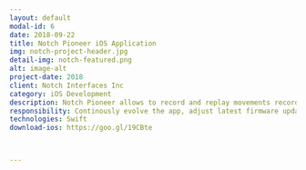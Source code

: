 ```yaml
---
layout: default
modal-id: 6
date: 2018-09-22
title: Notch Pioneer iOS Application
img: notch-project-header.jpg
detail-img: notch-featured.png
alt: image-alt
project-date: 2018
client: Notch Interfaces Inc
category: iOS Development
description: Notch Pioneer allows to record and replay movements recorded with the Notch motion capture system, export movement data and manage your Notch devices. The data is captured with the standalone Notch hardware kit and communicated through using Bluetooth connection. <p>Besides improving the app stability and continuously developing new features, I'm also involved in reviewing, maintaining and documenting the IOS SDK</p>
responsibility: Continously evolve the app, adjust latest firmware updates
technologies: Swift
download-ios: https://goo.gl/19CBte



---
```

